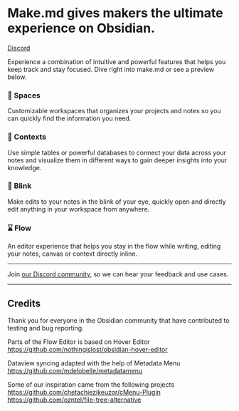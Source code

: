 # Make.md gives makers the ultimate experience on Obsidian.

[Discord](https://make.md/community)

Experience a combination of intuitive and powerful features that helps you keep track and stay focused. Dive right into make.md or see a preview below.

### 🍱 Spaces

Customizable workspaces that organizes your projects and notes so you can quickly find the information you need.

### 🧩 Contexts

Use simple tables or powerful databases to connect your data across your notes and visualize them in different ways to gain deeper insights into your knowledge.

### 🤩 Blink

Make edits to your notes in the blink of your eye, quickly open and directly edit anything in your workspace from anywhere.

### ⌛ Flow

An editor experience that helps you stay in the flow while writing, editing your notes, canvas or context directly inline.

---

Join [our Discord community](https://make.md/community), so we can hear your feedback and use cases.

---

## Credits

Thank you for everyone in the Obsidian community that have contributed to testing and bug reporting.

Parts of the Flow Editor is based on Hover Editor
https://github.com/nothingislost/obsidian-hover-editor

Dataview syncing adapted with the help of Metadata Menu
https://github.com/mdelobelle/metadatamenu

Some of our inspiration came from the following projects
https://github.com/chetachiezikeuzor/cMenu-Plugin
https://github.com/ozntel/file-tree-alternative
